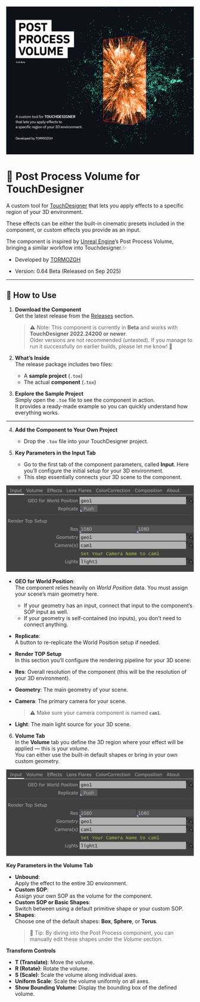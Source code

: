 ![Cover](Images/Cover.jpg)

# 🎨 Post Process Volume for TouchDesigner

A custom tool for [TouchDesigner](https://derivative.ca) that lets you apply effects to a specific region of your 3D environment.

These effects can be either the built-in cinematic presets included in the component, or custom effects you provide as an input.

The component is inspired by [Unreal Engine](https://www.unrealengine.com/en-US)’s Post Process Volume, bringing a similar workflow into Touchdesigner.✨  

- Developed by [TORMOZGH](www.instagram.com/tormozgh)

- Version: 0.64 Beta (Released on Sep 2025)



---

## 🚀 How to Use

1. **Download the Component**  
   Get the latest release from the [Releases](../../releases) section.  
   > ⚠️ Note: This component is currently in **Beta** and works with **TouchDesigner 2022.24200 or newer**.  
   Older versions are not recommended (untested). If you manage to run it successfully on earlier builds, please let me know! 🙏  

2. **What’s Inside**  
   The release package includes two files:  
   - A **sample project** (`.toe`)  
   - The actual **component** (`.tox`)  

3. **Explore the Sample Project**  
   Simply open the `.toe` file to see the component in action.  
   It provides a ready-made example so you can quickly understand how everything works.  

---

4. **Add the Component to Your Own Project**  
   - Drop the `.tox` file into your TouchDesigner project.  
   
5. **Key Parameters in the Input Tab**
   - Go to the first tab of the component parameters, called **Input**. Here you’ll configure the initial setup for your 3D environment.  
   - This step essentially connects your 3D scene to the component.  
   

<p align="center">
  <img src="Images/Input.png" alt="ّInput" />
</p>


   - **GEO for World Position**:  
     The component relies heavily on *World Position* data. You must assign your scene’s main geometry here.  
     - If your geometry has an input, connect that input to the component’s SOP input as well.  
     - If your geometry is self-contained (no inputs), you don’t need to connect anything.  
   - **Replicate**:  
     A button to re-replicate the World Position setup if needed.  

   - **Render TOP Setup**  
     In this section you’ll configure the rendering pipeline for your 3D scene:  
   - **Res**: Overall resolution of the component (this will be the resolution of your 3D environment).  
   - **Geometry**: The main geometry of your scene.  
   - **Camera**: The primary camera for your scene.  
     > ⚠️ Make sure your camera component is named **`cam1`**.  
   - **Light**: The main light source for your 3D scene.

6. **Volume Tab**  
   In the **Volume** tab you define the 3D region where your effect will be applied — this is your *volume*.  
   You can either use the built-in default shapes or bring in your own custom geometry.

<p align="center">
  <img src="Images/Input.png" alt="ّInput" />
</p>

   **Key Parameters in the Volume Tab**  
   - **Unbound**:  
     Apply the effect to the entire 3D environment.  
   - **Custom SOP**:  
     Assign your own SOP as the volume for the component.  
   - **Custom SOP or Basic Shapes**:  
     Switch between using a default primitive shape or your custom SOP.  
   - **Shapes**:  
     Choose one of the default shapes: **Box**, **Sphere**, or **Torus**.  
     > 🔧 Tip: By diving into the Post Process component, you can manually edit these shapes under the *Volume* section.  

   **Transform Controls**  
   - **T (Translate)**: Move the volume.  
   - **R (Rotate)**: Rotate the volume.  
   - **S (Scale)**: Scale the volume along individual axes.  
   - **Uniform Scale**: Scale the volume uniformly on all axes.  
   - **Show Bounding Volume**: Display the bounding box of the defined volume.  

